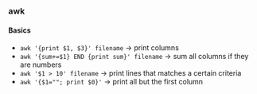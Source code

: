 ### awk

#### Basics
* `awk '{print $1, $3}' filename` -> print columns
* `awk '{sum+=$1} END {print sum}' filename` -> sum all columns if they are numbers
* `awk '$1 > 10' filename` -> print lines that matches a certain criteria
* `awk '{$1=""; print $0}'` -> print all but the first column

